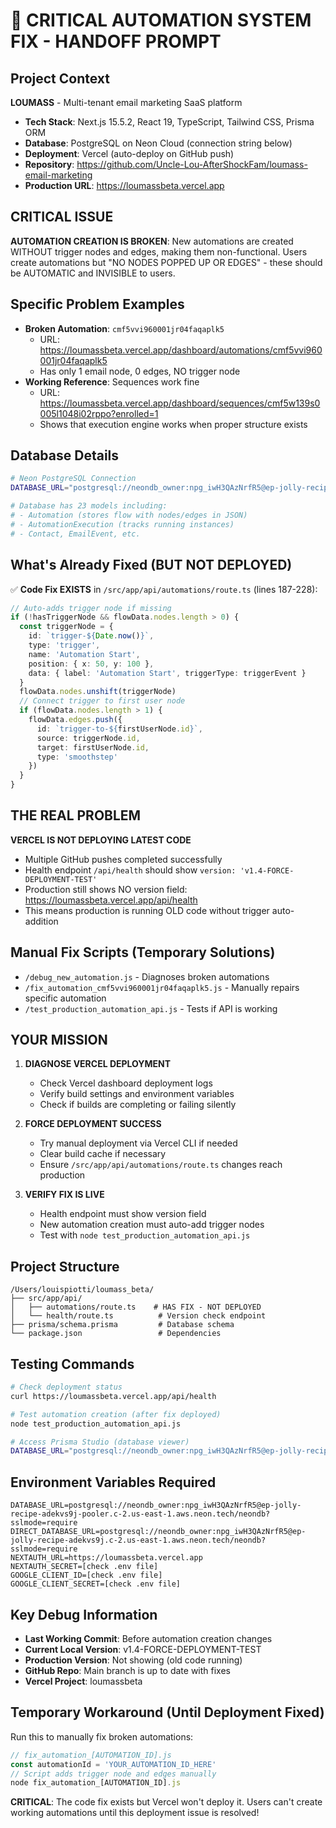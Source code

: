 # 🚨 CRITICAL AUTOMATION SYSTEM FIX - HANDOFF PROMPT

## Project Context
**LOUMASS** - Multi-tenant email marketing SaaS platform
- **Tech Stack**: Next.js 15.5.2, React 19, TypeScript, Tailwind CSS, Prisma ORM
- **Database**: PostgreSQL on Neon Cloud (connection string below)
- **Deployment**: Vercel (auto-deploy on GitHub push)
- **Repository**: https://github.com/Uncle-Lou-AfterShockFam/loumass-email-marketing
- **Production URL**: https://loumassbeta.vercel.app

## CRITICAL ISSUE
**AUTOMATION CREATION IS BROKEN**: New automations are created WITHOUT trigger nodes and edges, making them non-functional. Users create automations but "NO NODES POPPED UP OR EDGES" - these should be AUTOMATIC and INVISIBLE to users.

## Specific Problem Examples
- **Broken Automation**: `cmf5vvi960001jr04faqaplk5` 
  - URL: https://loumassbeta.vercel.app/dashboard/automations/cmf5vvi960001jr04faqaplk5
  - Has only 1 email node, 0 edges, NO trigger node
- **Working Reference**: Sequences work fine
  - URL: https://loumassbeta.vercel.app/dashboard/sequences/cmf5w139s0005l1048i02rppo?enrolled=1
  - Shows that execution engine works when proper structure exists

## Database Details
```bash
# Neon PostgreSQL Connection
DATABASE_URL="postgresql://neondb_owner:npg_iwH3QAzNrfR5@ep-jolly-recipe-adekvs9j-pooler.c-2.us-east-1.aws.neon.tech/neondb?sslmode=require"

# Database has 23 models including:
# - Automation (stores flow with nodes/edges in JSON)
# - AutomationExecution (tracks running instances)
# - Contact, EmailEvent, etc.
```

## What's Already Fixed (BUT NOT DEPLOYED)
✅ **Code Fix EXISTS** in `/src/app/api/automations/route.ts` (lines 187-228):
```typescript
// Auto-adds trigger node if missing
if (!hasTriggerNode && flowData.nodes.length > 0) {
  const triggerNode = {
    id: `trigger-${Date.now()}`,
    type: 'trigger',
    name: 'Automation Start',
    position: { x: 50, y: 100 },
    data: { label: 'Automation Start', triggerType: triggerEvent }
  }
  flowData.nodes.unshift(triggerNode)
  // Connect trigger to first user node
  if (flowData.nodes.length > 1) {
    flowData.edges.push({
      id: `trigger-to-${firstUserNode.id}`,
      source: triggerNode.id,
      target: firstUserNode.id,
      type: 'smoothstep'
    })
  }
}
```

## THE REAL PROBLEM
**VERCEL IS NOT DEPLOYING LATEST CODE**
- Multiple GitHub pushes completed successfully
- Health endpoint `/api/health` should show `version: 'v1.4-FORCE-DEPLOYMENT-TEST'` 
- Production still shows NO version field: https://loumassbeta.vercel.app/api/health
- This means production is running OLD code without trigger auto-addition

## Manual Fix Scripts (Temporary Solutions)
- `/debug_new_automation.js` - Diagnoses broken automations
- `/fix_automation_cmf5vvi960001jr04faqaplk5.js` - Manually repairs specific automation
- `/test_production_automation_api.js` - Tests if API is working

## YOUR MISSION
1. **DIAGNOSE VERCEL DEPLOYMENT**
   - Check Vercel dashboard deployment logs
   - Verify build settings and environment variables
   - Check if builds are completing or failing silently

2. **FORCE DEPLOYMENT SUCCESS**
   - Try manual deployment via Vercel CLI if needed
   - Clear build cache if necessary
   - Ensure `/src/app/api/automations/route.ts` changes reach production

3. **VERIFY FIX IS LIVE**
   - Health endpoint must show version field
   - New automation creation must auto-add trigger nodes
   - Test with `node test_production_automation_api.js`

## Project Structure
```
/Users/louispiotti/loumass_beta/
├── src/app/api/
│   ├── automations/route.ts    # HAS FIX - NOT DEPLOYED
│   └── health/route.ts          # Version check endpoint
├── prisma/schema.prisma         # Database schema
└── package.json                 # Dependencies
```

## Testing Commands
```bash
# Check deployment status
curl https://loumassbeta.vercel.app/api/health

# Test automation creation (after fix deployed)
node test_production_automation_api.js

# Access Prisma Studio (database viewer)
DATABASE_URL="postgresql://neondb_owner:npg_iwH3QAzNrfR5@ep-jolly-recipe-adekvs9j-pooler.c-2.us-east-1.aws.neon.tech/neondb?sslmode=require" npx prisma studio
```

## Environment Variables Required
```env
DATABASE_URL=postgresql://neondb_owner:npg_iwH3QAzNrfR5@ep-jolly-recipe-adekvs9j-pooler.c-2.us-east-1.aws.neon.tech/neondb?sslmode=require
DIRECT_DATABASE_URL=postgresql://neondb_owner:npg_iwH3QAzNrfR5@ep-jolly-recipe-adekvs9j.c-2.us-east-1.aws.neon.tech/neondb?sslmode=require
NEXTAUTH_URL=https://loumassbeta.vercel.app
NEXTAUTH_SECRET=[check .env file]
GOOGLE_CLIENT_ID=[check .env file]
GOOGLE_CLIENT_SECRET=[check .env file]
```

## Key Debug Information
- **Last Working Commit**: Before automation creation changes
- **Current Local Version**: v1.4-FORCE-DEPLOYMENT-TEST
- **Production Version**: Not showing (old code running)
- **GitHub Repo**: Main branch is up to date with fixes
- **Vercel Project**: loumassbeta

## Temporary Workaround (Until Deployment Fixed)
Run this to manually fix broken automations:
```javascript
// fix_automation_[AUTOMATION_ID].js
const automationId = 'YOUR_AUTOMATION_ID_HERE'
// Script adds trigger node and edges manually
node fix_automation_[AUTOMATION_ID].js
```

**CRITICAL**: The code fix exists but Vercel won't deploy it. Users can't create working automations until this deployment issue is resolved!